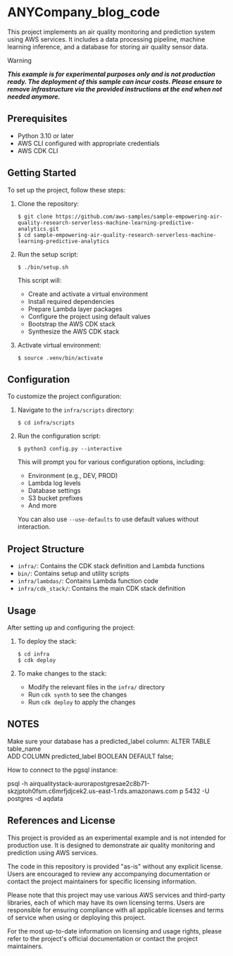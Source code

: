 # ANYCompany_blog_code

This project implements an air quality monitoring and prediction system using AWS services. It includes a data processing pipeline, machine learning inference, and a database for storing air quality sensor data.


> [!WARNING]
>**_This example is for experimental purposes only and is not production ready. The deployment of this sample **can incur costs**. Please ensure to remove infrastructure via the provided instructions at the end when not needed anymore._**


## Prerequisites

- Python 3.10 or later
- AWS CLI configured with appropriate credentials
- AWS CDK CLI

## Getting Started

To set up the project, follow these steps:

1. Clone the repository:
   ```
   $ git clone https://github.com/aws-samples/sample-empowering-air-quality-research-serverless-machine-learning-predictive-analytics.git
   $ cd sample-empowering-air-quality-research-serverless-machine-learning-predictive-analytics
   ```

2. Run the setup script:
   ```
   $ ./bin/setup.sh
   ```

   This script will:
   - Create and activate a virtual environment
   - Install required dependencies
   - Prepare Lambda layer packages
   - Configure the project using default values
   - Bootstrap the AWS CDK stack
   - Synthesize the AWS CDK stack

3. Activate virtual environment:
   ```
   $ source .venv/bin/activate
   ```


## Configuration

To customize the project configuration:

1. Navigate to the `infra/scripts` directory:
   ```
   $ cd infra/scripts
   ```

2. Run the configuration script:
   ```
   $ python3 config.py --interactive
   ```

   This will prompt you for various configuration options, including:
   - Environment (e.g., DEV, PROD)
   - Lambda log levels
   - Database settings
   - S3 bucket prefixes
   - And more

   You can also use `--use-defaults` to use default values without interaction.

## Project Structure

- `infra/`: Contains the CDK stack definition and Lambda functions
- `bin/`: Contains setup and utility scripts
- `infra/lambdas/`: Contains Lambda function code
- `infra/cdk_stack/`: Contains the main CDK stack definition

## Usage

After setting up and configuring the project:

1. To deploy the stack:
   ```
   $ cd infra
   $ cdk deploy
   ```

2. To make changes to the stack:
   - Modify the relevant files in the `infra/` directory
   - Run `cdk synth` to see the changes
   - Run `cdk deploy` to apply the changes

## NOTES
Make sure your database has a predicted_label column:
ALTER TABLE table_name \
ADD COLUMN predicted_label BOOLEAN DEFAULT false;

How to connect to the pgsql instance:

psql -h airqualitystack-aurorapostgresae2c8b71-skzjptoh0fsm.c6mrfjdjcek2.us-east-1.rds.amazonaws.com p 5432 -U postgres -d aqdata

## References and License

This project is provided as an experimental example and is not intended for production use. It is designed to demonstrate air quality monitoring and prediction using AWS services.

The code in this repository is provided "as-is" without any explicit license. Users are encouraged to review any accompanying documentation or contact the project maintainers for specific licensing information.

Please note that this project may use various AWS services and third-party libraries, each of which may have its own licensing terms. Users are responsible for ensuring compliance with all applicable licenses and terms of service when using or deploying this project.

For the most up-to-date information on licensing and usage rights, please refer to the project's official documentation or contact the project maintainers.